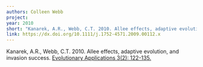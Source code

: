 ```yaml
---
authors: Colleen Webb
project:
year: 2010
short: "Kanarek, A.R., Webb, C.T. 2010. Allee effects, adaptive evolution, and invasion success. Evolutionary Applications 3(2): 122-135."
link: https://dx.doi.org/10.1111/j.1752-4571.2009.00112.x
---
```


Kanarek, A.R., Webb, C.T. 2010. Allee effects, adaptive evolution, and invasion success. [Evolutionary Applications 3(2): 122-135.](https://dx.doi.org/10.1111/j.1752-4571.2009.00112.x)

<!--
archived project: traits
-->
